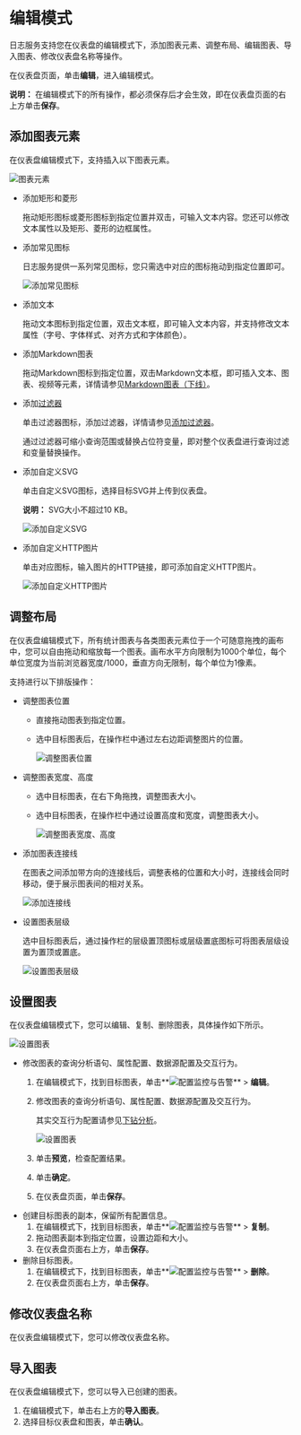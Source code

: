 # 编辑模式

日志服务支持您在仪表盘的编辑模式下，添加图表元素、调整布局、编辑图表、导入图表、修改仪表盘名称等操作。

在仪表盘页面，单击**编辑**，进入编辑模式。

**说明：** 在编辑模式下的所有操作，都必须保存后才会生效，即在仪表盘页面的右上方单击**保存**。

## 添加图表元素

在仪表盘编辑模式下，支持插入以下图表元素。

![图表元素](https://static-aliyun-doc.oss-accelerate.aliyuncs.com/assets/img/zh-CN/4724866951/p37304.png)

-   添加矩形和菱形

    拖动矩形图标或菱形图标到指定位置并双击，可输入文本内容。您还可以修改文本属性以及矩形、菱形的边框属性。

-   添加常见图标

    日志服务提供一系列常见图标，您只需选中对应的图标拖动到指定位置即可。

    ![添加常见图标](https://static-aliyun-doc.oss-accelerate.aliyuncs.com/assets/img/zh-CN/4724866951/p38783.gif)

-   添加文本

    拖动文本图标到指定位置，双击文本框，即可输入文本内容，并支持修改文本属性（字号、字体样式、对齐方式和字体颜色）。

-   添加Markdown图表

    拖动Markdown图标到指定位置，双击Markdown文本框，即可插入文本、图表、视频等元素，详情请参见[Markdown图表（下线）](/intl.zh-CN/可视化/仪表盘/Markdown图表（下线）.md)。

-   添加[过滤器](/intl.zh-CN/可视化/仪表盘/添加过滤器.md)

    单击过滤器图标，添加过滤器，详情请参见[添加过滤器](/intl.zh-CN/可视化/仪表盘/添加过滤器.md#)。

    通过过滤器可缩小查询范围或替换占位符变量，即对整个仪表盘进行查询过滤和变量替换操作。

-   添加自定义SVG

    单击自定义SVG图标，选择目标SVG并上传到仪表盘。

    **说明：** SVG大小不超过10 KB。

    ![添加自定义SVG ](https://static-aliyun-doc.oss-accelerate.aliyuncs.com/assets/img/zh-CN/4724866951/p38786.gif)

-   添加自定义HTTP图片

    单击对应图标，输入图片的HTTP链接，即可添加自定义HTTP图片。

    ![添加自定义HTTP图片](https://static-aliyun-doc.oss-accelerate.aliyuncs.com/assets/img/zh-CN/4724866951/p38785.gif)


## 调整布局

在仪表盘编辑模式下，所有统计图表与各类图表元素位于一个可随意拖拽的画布中，您可以自由拖动和缩放每一个图表。画布水平方向限制为1000个单位，每个单位宽度为当前浏览器宽度/1000，垂直方向无限制，每个单位为1像素。

支持进行以下排版操作：

-   调整图表位置
    -   直接拖动图表到指定位置。
    -   选中目标图表后，在操作栏中通过左右边距调整图片的位置。

        ![调整图表位置](https://static-aliyun-doc.oss-accelerate.aliyuncs.com/assets/img/zh-CN/4724866951/p37311.png)

-   调整图表宽度、高度
    -   选中目标图表，在右下角拖拽，调整图表大小。
    -   选中目标图表，在操作栏中通过设置高度和宽度，调整图表大小。

        ![调整图表宽度、高度](https://static-aliyun-doc.oss-accelerate.aliyuncs.com/assets/img/zh-CN/5724866951/p37312.png)

-   添加图表连接线

    在图表之间添加带方向的连接线后，调整表格的位置和大小时，连接线会同时移动，便于展示图表间的相对关系。

    ![添加连接线](https://static-aliyun-doc.oss-accelerate.aliyuncs.com/assets/img/zh-CN/5724866951/p38784.gif)

-   设置图表层级

    选中目标图表后，通过操作栏的层级置顶图标或层级置底图标可将图表层级设置为置顶或置底。

    ![设置图表层级](https://static-aliyun-doc.oss-accelerate.aliyuncs.com/assets/img/zh-CN/5724866951/p37318.png)


## 设置图表

在仪表盘编辑模式下，您可以编辑、复制、删除图表，具体操作如下所示。

![设置图表](https://static-aliyun-doc.oss-accelerate.aliyuncs.com/assets/img/zh-CN/5724866951/p111315.png)

-   修改图表的查询分析语句、属性配置、数据源配置及交互行为。
    1.  在编辑模式下，找到目标图表，单击**![配置监控与告警](https://static-aliyun-doc.oss-accelerate.aliyuncs.com/assets/img/zh-CN/2453749951/p104976.png)** \> **编辑**。
    2.  修改图表的查询分析语句、属性配置、数据源配置及交互行为。

        其实交互行为配置请参见[下钻分析](/intl.zh-CN/可视化/仪表盘/下钻分析.md)。

        ![设置图表](https://static-aliyun-doc.oss-accelerate.aliyuncs.com/assets/img/zh-CN/5724866951/p37319.png)

    3.  单击**预览**，检查配置结果。
    4.  单击**确定**。
    5.  在仪表盘页面，单击**保存**。
-   创建目标图表的副本，保留所有配置信息。
    1.  在编辑模式下，找到目标图表，单击**![配置监控与告警](https://static-aliyun-doc.oss-accelerate.aliyuncs.com/assets/img/zh-CN/2453749951/p104976.png)** \> **复制**。
    2.  拖动图表副本到指定位置，设置边距和大小。
    3.  在仪表盘页面右上方，单击**保存**。
-   删除目标图表。
    1.  在编辑模式下，找到目标图表，单击**![配置监控与告警](https://static-aliyun-doc.oss-accelerate.aliyuncs.com/assets/img/zh-CN/2453749951/p104976.png)** \> **删除**。
    2.  在仪表盘页面右上方，单击**保存**。

## 修改仪表盘名称

在仪表盘编辑模式下，您可以修改仪表盘名称。

## 导入图表

在仪表盘编辑模式下，您可以导入已创建的图表。

1.  在编辑模式下，单击右上方的**导入图表**。
2.  选择目标仪表盘和图表，单击**确认**。

